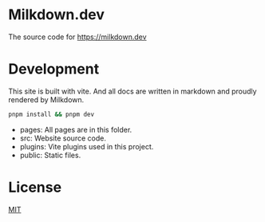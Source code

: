 # Milkdown.dev

The source code for https://milkdown.dev

# Development

This site is built with vite. And all docs are written in markdown and proudly rendered by Milkdown.

```bash
pnpm install && pnpm dev
```

- pages: All pages are in this folder.
- src: Website source code.
- plugins: Vite plugins used in this project.
- public: Static files.

# License

[MIT](/LICENSE)
